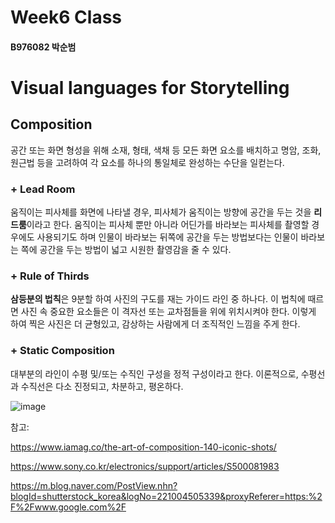 # Week6 Class
#### B976082 박순범

# Visual languages for Storytelling

## Composition

 공간 또는 화면 형성을 위해 소재, 형태, 색채 등 모든 화면 요소를 배치하고 명암, 조화, 원근법 등을 고려하여 각 요소를 하나의 통일체로 완성하는 수단을 일컫는다. 

 ### + **Lead Room**

 움직이는 피사체를 화면에 나타낼 경우, 피사체가 움직이는 방향에 공간을 두는 것을 **리드룸**이라고 한다. 움직이는 피사체 뿐만 아니라 어딘가를 바라보는 피사체를 촬영할 경우에도 사용되기도 하며 인물이 바라보는 뒤쪽에 공간을 두는 방법보다는 인물이 바라보는 쪽에 공간을 두는 방법이 넓고 시원한 촬영감을 줄 수 있다.
 
  ### + **Rule of Thirds**
  
 **삼등분의 법칙**은 9분할 하여 사진의 구도를 재는 가이드 라인 중 하나다. 이 법칙에 때르면 사진 속 중요한 요소들은 이 격자선 또는 교차점들을 위에 위치시켜야 한다. 이렇게 하여 찍은 사진은 더 균형있고, 감상하는 사람에게 더 조직적인 느낌을 주게 한다.


  ### + **Static Composition**

 대부분의 라인이 수평 및/또는 수직인 구성을 정적 구성이라고 한다. 이론적으로, 수평선과 수직선은 다소 진정되고, 차분하고, 평온하다.

![image](http://www.elementsofcinema.com/images/static_composition_hero.jpg)

참고:

https://www.iamag.co/the-art-of-composition-140-iconic-shots/

https://www.sony.co.kr/electronics/support/articles/S500081983

https://m.blog.naver.com/PostView.nhn?blogId=shutterstock_korea&logNo=221004505339&proxyReferer=https:%2F%2Fwww.google.com%2F

